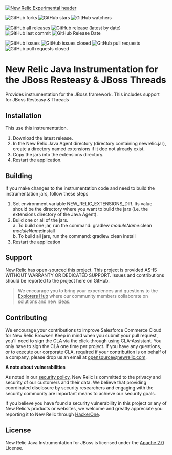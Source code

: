 [![New Relic Experimental header](https://github.com/newrelic/opensource-website/raw/main/src/images/categories/Experimental.png)](https://opensource.newrelic.com/oss-category/#new-relic-experimental)


![GitHub forks](https://img.shields.io/github/forks/newrelic-experimental/newrelic-java-jboss-executors?style=social)
![GitHub stars](https://img.shields.io/github/stars/newrelic-experimental/newrelic-java-jboss-executors?style=social)
![GitHub watchers](https://img.shields.io/github/watchers/newrelic-experimental/newrelic-java-jboss-executors?style=social)

![GitHub all releases](https://img.shields.io/github/downloads/newrelic-experimental/newrelic-java-jboss-executors/total)
![GitHub release (latest by date)](https://img.shields.io/github/v/release/newrelic-experimental/newrelic-java-jboss-executors)
![GitHub last commit](https://img.shields.io/github/last-commit/newrelic-experimental/newrelic-java-jboss-executors)
![GitHub Release Date](https://img.shields.io/github/release-date/newrelic-experimental/newrelic-java-jboss-executors)


![GitHub issues](https://img.shields.io/github/issues/newrelic-experimental/newrelic-java-jboss-executors)
![GitHub issues closed](https://img.shields.io/github/issues-closed/newrelic-experimental/newrelic-java-jboss-executors)
![GitHub pull requests](https://img.shields.io/github/issues-pr/newrelic-experimental/newrelic-java-jboss-executors)
![GitHub pull requests closed](https://img.shields.io/github/issues-pr-closed/newrelic-experimental/newrelic-java-jboss-executors)


# New Relic Java Instrumentation for the JBoss Resteasy & JBoss Threads

Provides instrumentation for the JBoss framework.  This includes support for JBoss Resteasy & Threads

## Installation

This use this instrumentation.   
1. Download the latest release.    
2. In the New Relic Java Agent directory (directory containing newrelic.jar), create a directory named extensions if it doe not already exist.   
3. Copy the jars into the extensions directory.   
4. Restart the application.  


## Building

If you make changes to the instrumentation code and need to build the instrumentation jars, follow these steps
1. Set environment variable NEW_RELIC_EXTENSIONS_DIR.  Its value should be the directory where you want to build the jars (i.e. the extensions directory of the Java Agent).   
2. Build one or all of the jars.   
a. To build one jar, run the command:  gradlew _moduleName_:clean  _moduleName_:install    
b. To build all jars, run the command: gradlew clean install
3. Restart the application

## Support

New Relic has open-sourced this project. This project is provided AS-IS WITHOUT WARRANTY OR DEDICATED SUPPORT. Issues and contributions should be reported to the project here on GitHub.

>We encourage you to bring your experiences and questions to the [Explorers Hub](https://discuss.newrelic.com) where our community members collaborate on solutions and new ideas.

## Contributing

We encourage your contributions to improve Salesforce Commerce Cloud for New Relic Browser! Keep in mind when you submit your pull request, you'll need to sign the CLA via the click-through using CLA-Assistant. You only have to sign the CLA one time per project. If you have any questions, or to execute our corporate CLA, required if your contribution is on behalf of a company, please drop us an email at opensource@newrelic.com.

**A note about vulnerabilities**

As noted in our [security policy](../../security/policy), New Relic is committed to the privacy and security of our customers and their data. We believe that providing coordinated disclosure by security researchers and engaging with the security community are important means to achieve our security goals.

If you believe you have found a security vulnerability in this project or any of New Relic's products or websites, we welcome and greatly appreciate you reporting it to New Relic through [HackerOne](https://hackerone.com/newrelic).

## License

New Relic Java Instrumentation for JBoss is licensed under the [Apache 2.0](http://apache.org/licenses/LICENSE-2.0.txt) License.

